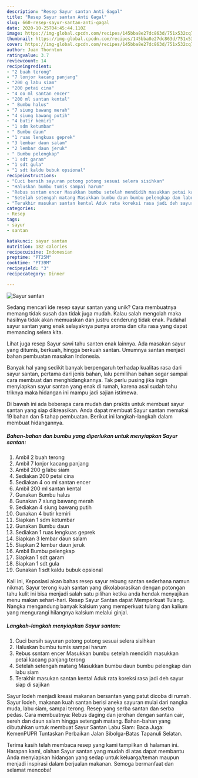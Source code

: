 ```yaml
---
description: "Resep Sayur santan Anti Gagal"
title: "Resep Sayur santan Anti Gagal"
slug: 660-resep-sayur-santan-anti-gagal
date: 2020-10-25T04:45:44.110Z
image: https://img-global.cpcdn.com/recipes/145bba8e27dc863d/751x532cq70/sayur-santan-foto-resep-utama.jpg
thumbnail: https://img-global.cpcdn.com/recipes/145bba8e27dc863d/751x532cq70/sayur-santan-foto-resep-utama.jpg
cover: https://img-global.cpcdn.com/recipes/145bba8e27dc863d/751x532cq70/sayur-santan-foto-resep-utama.jpg
author: Juan Thornton
ratingvalue: 3.7
reviewcount: 14
recipeingredient:
- "2 buah terong"
- "7 lonjor kacang panjang"
- "200 g labu siam"
- "200 petai cina"
- "4 oo ml santan encer"
- "200 ml santan kental"
- " Bumbu halus"
- "7 siung bawang merah"
- "4 siung bawang putih"
- "4 butir kemiri"
- "1 sdm ketumbar"
- " Bumbu daun"
- "1 ruas lengkuas geprek"
- "3 lembar daun salam"
- "2 lembar daun jeruk"
- " Bumbu pelengkap"
- "1 sdt garam"
- "1 sdt gula"
- "1 sdt kaldu bubuk opsional"
recipeinstructions:
- "Cuci bersih sayuran potong potong sesuai selera sisihkan"
- "Haluskan bumbu tumis sampai harum"
- "Rebus ssntam encer Masukkan bumbu setelah mendidih masukkan petai kacang panjang terong"
- "Setelah setengah matang Masukkan bumbu daun bumbu pelengkap dan labu siam"
- "Terakhir masukan santan kental Aduk rata koreksi rasa jadi deh sayur siap di sajikan"
categories:
- Resep
tags:
- sayur
- santan

katakunci: sayur santan 
nutrition: 182 calories
recipecuisine: Indonesian
preptime: "PT25M"
cooktime: "PT39M"
recipeyield: "3"
recipecategory: Dinner

---
```



![Sayur santan](https://img-global.cpcdn.com/recipes/145bba8e27dc863d/751x532cq70/sayur-santan-foto-resep-utama.jpg)

Sedang mencari ide resep sayur santan yang unik? Cara membuatnya memang tidak susah dan tidak juga mudah. Kalau salah mengolah maka hasilnya tidak akan memuaskan dan justru cenderung tidak enak. Padahal sayur santan yang enak selayaknya punya aroma dan cita rasa yang dapat memancing selera kita.

Lihat juga resep Sayur sawi tahu santen enak lainnya. Ada masakan sayur yang ditumis, berkuah, hingga berkuah santan. Umumnya santan menjadi bahan pembuatan masakan Indonesia.

Banyak hal yang sedikit banyak berpengaruh terhadap kualitas rasa dari sayur santan, pertama dari jenis bahan, lalu pemilihan bahan segar sampai cara membuat dan menghidangkannya. Tak perlu pusing jika ingin menyiapkan sayur santan yang enak di rumah, karena asal sudah tahu triknya maka hidangan ini mampu jadi sajian istimewa.


Di bawah ini ada beberapa cara mudah dan praktis untuk membuat sayur santan yang siap dikreasikan. Anda dapat membuat Sayur santan memakai 19 bahan dan 5 tahap pembuatan. Berikut ini langkah-langkah dalam membuat hidangannya.

<!--inarticleads1-->

##### Bahan-bahan dan bumbu yang diperlukan untuk menyiapkan Sayur santan:

1. Ambil 2 buah terong
1. Ambil 7 lonjor kacang panjang
1. Ambil 200 g labu siam
1. Sediakan 200 petai cina
1. Sediakan 4 oo ml santan encer
1. Ambil 200 ml santan kental
1. Gunakan  Bumbu halus
1. Gunakan 7 siung bawang merah
1. Sediakan 4 siung bawang putih
1. Gunakan 4 butir kemiri
1. Siapkan 1 sdm ketumbar
1. Gunakan  Bumbu daun
1. Sediakan 1 ruas lengkuas geprek
1. Siapkan 3 lembar daun salam
1. Siapkan 2 lembar daun jeruk
1. Ambil  Bumbu pelengkap
1. Siapkan 1 sdt garam
1. Siapkan 1 sdt gula
1. Gunakan 1 sdt kaldu bubuk opsional


Kali ini, Keposiasi akan bahas resep sayur rebung santan sederhana namun nikmat. Sayur terong kuah santan yang dikolaborasikan dengan potongan tahu kulit ini bisa menjadi salah satu pilihan ketika anda hendak menyajikan menu makan sehari-hari. Resep Sayur Santan dapat Memperkuat Tulang. Nangka mengandung banyak kalsium yang memperkuat tulang dan kalium yang mengurangi hilangnya kalsium melalui ginjal. 

<!--inarticleads2-->

##### Langkah-langkah menyiapkan Sayur santan:

1. Cuci bersih sayuran potong potong sesuai selera sisihkan
1. Haluskan bumbu tumis sampai harum
1. Rebus ssntam encer Masukkan bumbu setelah mendidih masukkan petai kacang panjang terong
1. Setelah setengah matang Masukkan bumbu daun bumbu pelengkap dan labu siam
1. Terakhir masukan santan kental Aduk rata koreksi rasa jadi deh sayur siap di sajikan


Sayur lodeh menjadi kreasi makanan bersantan yang patut dicoba di rumah. Sayur lodeh, makanan kuah santan berisi aneka sayuran mulai dari nangka muda, labu siam, sampai terong. Resep yang serba santan dan serba pedas. Cara membuatnya: Rebus daging dan jerohan dengan santan cair, sereh dan daun salam hingga setengah matang. Bahan-bahan yang dibutuhkan untuk membuat Sayur Santan Labu Siam: Baca Juga: KemenPUPR Tuntaskan Perbaikan Jalan Sibolga-Batas Tapanuli Selatan. 

Terima kasih telah membaca resep yang kami tampilkan di halaman ini. Harapan kami, olahan Sayur santan yang mudah di atas dapat membantu Anda menyiapkan hidangan yang sedap untuk keluarga/teman maupun menjadi inspirasi dalam berjualan makanan. Semoga bermanfaat dan selamat mencoba!
